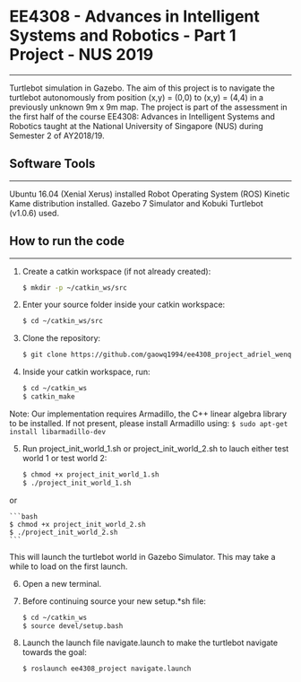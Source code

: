 # EE4308 - Advances in Intelligent Systems and Robotics - Part 1 Project - NUS 2019 #
--------------------------
Turtlebot simulation in Gazebo. The aim of this project is to navigate the turtlebot autonomously from position (x,y) = (0,0) to (x,y) = (4,4) in a previously unknown 9m x 9m map. 
The project is part of the assessment in the first half of the course EE4308: Advances in Intelligent Systems and Robotics taught at the National University of Singapore (NUS) during Semester 2 of AY2018/19. 


## Software Tools ##
--------------------------
Ubuntu 16.04 (Xenial Xerus) installed
Robot Operating System (ROS) Kinetic Kame distribution installed. 
Gazebo 7 Simulator and Kobuki Turtlebot (v1.0.6) used.


## How to run the code ## 
-------------------------
1. Create a catkin workspace (if not already created):
	```bash
	$ mkdir -p ~/catkin_ws/src
	```

2. Enter your source folder inside your catkin workspace:
	```bash
	$ cd ~/catkin_ws/src
	```

3. Clone the repository: 
	```bash
	$ git clone https://github.com/gaowq1994/ee4308_project_adriel_wenqi
	```

4. Inside your catkin workspace, run:
	```bash
	$ cd ~/catkin_ws
	$ catkin_make
	```
Note: Our implementation requires Armadillo, the C++ linear algebra library to be installed.
If not present, please install Armadillo using:
	```
	$ sudo apt-get install libarmadillo-dev
	```
	
5. Run project\_init\_world_1.sh or project\_init\_world_2.sh to lauch either test world 1 or test world 2:
	```bash
	$ chmod +x project_init_world_1.sh
	$ ./project_init_world_1.sh
	```
or

	```bash
	$ chmod +x project_init_world_2.sh
	$ ./project_init_world_2.sh
	```

This will launch the turtlebot world in Gazebo Simulator. This may take a while to load on the first launch.

6. Open a new terminal.

7. Before continuing source your new setup.*sh file:

	```bash
	$ cd ~/catkin_ws
	$ source devel/setup.bash
	```

8. Launch the launch file navigate.launch to make the turtlebot navigate towards the goal:

	```bash
	$ roslaunch ee4308_project navigate.launch 
	```

